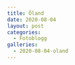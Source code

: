 ```yaml
---
title: Öland
date: 2020-08-04
layout: post
categories:
  - Fotoblogg
galleries:
  - 2020-08-04-oland
---
```

